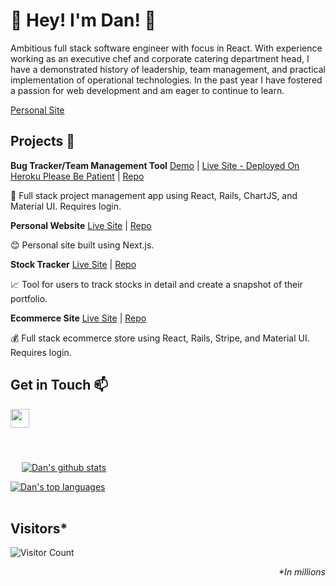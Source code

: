 # :wave: Hey! I'm Dan! :wave:

Ambitious full stack software engineer with focus in React. With experience working as an executive chef and corporate catering department head, I have a demonstrated history of leadership, team management, and practical implementation of operational technologies. In the past year I have fostered a passion for web development and am eager to continue to learn.

[Personal Site](https://www.dan-hyman.com/)

## Projects :art:

**Bug Tracker/Team Management Tool** [Demo](https://www.youtube.com/watch?v=1PFvqD9YMrc) | [Live Site - Deployed On Heroku Please Be Patient](https://peaceful-meadow-98604.herokuapp.com/) | [Repo](https://github.com/dahyman91/bug-tracker)

:floppy_disk: Full stack project management app using React, Rails, ChartJS, and Material UI. Requires login.

**Personal Website** [Live Site](https://www.dan-hyman.com/) | [Repo](https://github.com/dahyman91/NextPortfolio)

:blush: Personal site built using Next.js.

**Stock Tracker** [Live Site](https://financial-dashboard-project.netlify.app/) | [Repo](https://github.com/dahyman91/financial-dashboard)

:chart_with_upwards_trend: Tool for users to track stocks in detail and create a snapshot of their portfolio.

**Ecommerce Site** [Live Site](https://ecommerce-material-ui-project.herokuapp.com/) | [Repo](https://github.com/dahyman91/ecommerce)

:moneybag: Full stack ecommerce store using React, Rails, Stripe, and Material UI. Requires login.

## Get in Touch :mailbox:

<p>
  <a href="https://www.linkedin.com/in/dan-hyman-dev/" target="blank"><img align="left" src="https://cdn.jsdelivr.net/npm/simple-icons@3.0.1/icons/linkedin.svg" height="30" width="30" /></a>
 </p>
 
 <br />
 &emsp;
 

<br />
<br />
<br />


<br />
&emsp;
<a href="https://github.com/dahyman91"><img src="https://github-readme-stats.vercel.app/api?username=dahyman91&show_icons=true&theme=cobalt&include_all_commits=true&count_private=true" alt="Dan's github stats"/></a>

<a href="https://github.com/dahyman91"><img src="https://github-readme-stats.vercel.app/api/top-langs/?username=dahyman91&layout=compact&theme=buefy" alt="Dan's top languages"/></a><br><br />

## Visitors*
![Visitor Count](https://profile-counter.glitch.me/dahyman91/count.svg)
*<p align="right">&#42;In millions</p>*
